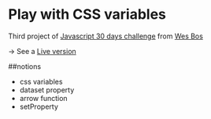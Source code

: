 # Play with CSS variables
Third project of [Javascript 30 days challenge](https://javascript30.com/) from [Wes Bos](https://github.com/wesbos)


-> See a [Live version](https://nathanchalot.github.io/CSSvarJs/)

##notions
- css variables
- dataset property
- arrow function
- setProperty